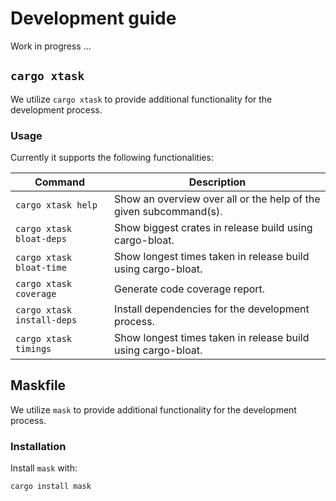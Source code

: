 # Development guide

Work in progress ...

## `cargo xtask`

We utilize `cargo xtask` to provide additional functionality for the development
process.

### Usage

Currently it supports the following functionalities:

| Command                    | Description                                                       |
| -------------------------- | ----------------------------------------------------------------- |
| `cargo xtask help`         | Show an overview over all or the help of the given subcommand(s). |
| `cargo xtask bloat-deps`   | Show biggest crates in release build using cargo-bloat.           |
| `cargo xtask bloat-time`   | Show longest times taken in release build using cargo-bloat.      |
| `cargo xtask coverage`     | Generate code coverage report.                                    |
| `cargo xtask install-deps` | Install dependencies for the development process.                 |
| `cargo xtask timings`      | Show longest times taken in release build using cargo-bloat.      |

## Maskfile

We utilize `mask` to provide additional functionality for the development
process.

### Installation

Install `mask` with:

```bash
cargo install mask
```

<!--
or by using [`scoop`](https://scoop.sh/):

```bash
scoop install mask
``` -->

<!-- ### Usage -->

<!-- Currently it supports the following functionalities:

| Command             | Description                                                                      |
| ------------------- | -------------------------------------------------------------------------------- |
| `just build`        | Builds the library.                                                              |
| `just check`        | Checks the library for syntax and HIR errors.                                    |
| `just ci`           | Runs all of the recipes necessary for pre-publish.                               |
| `just clean`        | Removes all build artifacts.                                                     |
| `just dev`          | Runs the development routines.                                                   |
| `just doc`          | Opens the crate documentation.                                                   |
| `just format`       | Runs the formatter on all Rust files.                                            |
| `just lint`         | Runs the linter.                                                                 |
| `just loop`         | Continually runs some recipe from this file.                                     |
| `just miri *ARGS`   | Looks for undefined behavior in the (non-doc) tests defined by `*ARGS`.          |
| `just natest *ARGS` | Runs a test defined by `*ARGS` with nextest.                                     |
| `just ntest`        | Runs the whole test suite with nextest.                                          |
| `just nitest`       | Runs only the ignored tests with nextest.                                        |
| `just package`      | Packages the crate in preparation for publishing on crates.io.                   |
| `just publish`      | Publishes the crate to crates.io.                                                |
| `just test`         | Runs the test suites.                                                            |
| `just tpa`          | Runs a test to check if the public api of rustic_core has been changed.          |
| `just coverage`     | Generate code coverage report.                                                   |
| `just inv-ft *ARGS` | List the inverse dependencies as in which feature enables a given crate `*ARGS`. |

-->
